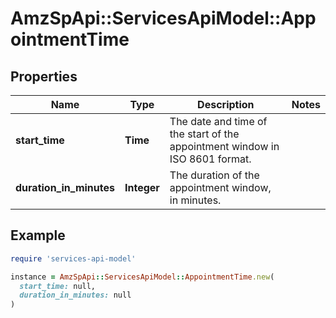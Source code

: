 # AmzSpApi::ServicesApiModel::AppointmentTime

## Properties

| Name | Type | Description | Notes |
| ---- | ---- | ----------- | ----- |
| **start_time** | **Time** | The date and time of the start of the appointment window in ISO 8601 format. |  |
| **duration_in_minutes** | **Integer** | The duration of the appointment window, in minutes. |  |

## Example

```ruby
require 'services-api-model'

instance = AmzSpApi::ServicesApiModel::AppointmentTime.new(
  start_time: null,
  duration_in_minutes: null
)
```

